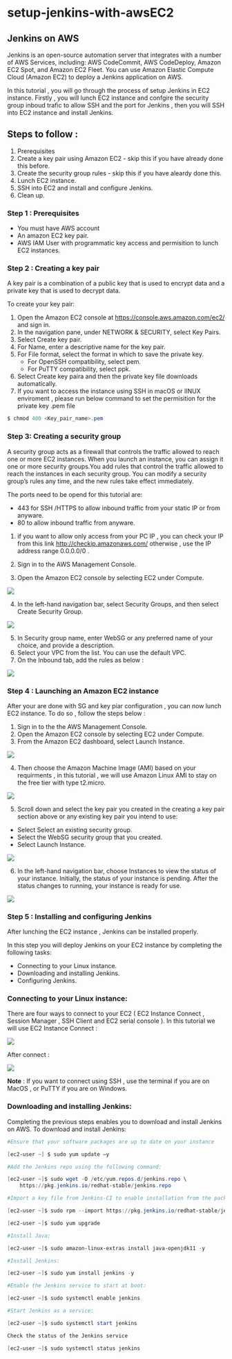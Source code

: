 # setup-jenkins-with-awsEC2


## Jenkins on AWS

Jenkins is an open-source automation server that integrates with a number of AWS Services, including: AWS CodeCommit, AWS CodeDeploy, Amazon EC2 Spot, and Amazon EC2 Fleet. You can use Amazon Elastic Compute Cloud (Amazon EC2) to deploy a Jenkins application on AWS.

In this tutorial , you will go through the process of setup Jenkins in EC2 instance. Firstly , you will lunch EC2 instance and confgire the security group inboud trafic to allow SSH and the port for Jenkins , then you will SSH into EC2 instance and install Jenkins. 

## Steps to follow : 

1. Prerequisites
2. Create a key pair using Amazon EC2 - skip this if you have already done this before. 
3. Create the security group rules - skip this if you have aleardy done this. 
4. Lunch EC2 instance. 
5. SSH into EC2 and install and configure Jenkins. 
6. Clean up. 


### Step 1 : Prerequisites

- You must have AWS account
- An amazon EC2 key pair. 
- AWS IAM User with programmatic key access and permisition to lunch EC2 instances. 


### Step 2 : Creating a key pair 
A key pair is a combination of a public key that is used to encrypt data and a private key that is used to decrypt data. 

To create your key pair: 

1. Open the Amazon EC2 console at https://console.aws.amazon.com/ec2/ and sign in.
2. In the navigation pane, under NETWORK & SECURITY, select Key Pairs.
3. Select Create key pair.
4. For Name, enter a descriptive name for the key pair.
5. For File format, select the format in which to save the private key.
     - For OpenSSH compatibility, select pem.
     - For PuTTY compatibility, select ppk.
6. Select Create key paira and then the private key file downloads automatically.
7. If you want to access the instance using SSH in macOS or lINUX enviroment , please run below command to set the permisition for the private
key .pem file 

``` powershell 
$ chmod 400 <Key_pair_name>.pem 
```
### Step 3: Creating a security group 

A security group acts as a firewall that controls the traffic allowed to reach one or more EC2 instances. 
When you launch an instance, you can assign it one or more security groups.You add rules that control the traffic 
allowed to reach the instances in each security group. You can modify a security group’s rules any time, and the new rules
take effect immediately.

The ports need to be opend for this tutorial are: 
  - 443 for SSH /HTTPS to allow inbound traffic from your static IP or from anyware.
  - 80 to allow inbound traffic from anyware.

1. if you want to allow only access from your PC IP , you can check your IP from this link http://checkip.amazonaws.com/ 
    otherwise , use the IP address range 0.0.0.0/0 . 

2. Sign in to the AWS Management Console.
3. Open the Amazon EC2 console by selecting EC2 under Compute.


  <img src="img/img1.png" />

4. In the left-hand navigation bar, select Security Groups, and then select Create Security Group.

<img src="img/img2.png" />

5. In Security group name, enter WebSG or any preferred name of your choice, and provide a description.
6. Select your VPC from the list. You can use the default VPC.
7. On the Inbound tab, add the rules as below : 

<img src="img/img3.png" />


### Step 4 : Launching an Amazon EC2 instance

After your are done with SG and key piar configuration , you can now lunch EC2 instance. 
To do so , follow the steps below : 

1. Sign in to the the AWS Management Console.
2. Open the Amazon EC2 console by selecting EC2 under Compute.
3. From the Amazon EC2 dashboard, select Launch Instance.

<img src="img/img4.png" />

4. Then choose the Amazon Machine Image (AMI) based on your requirments , in this tutorial , we will use Amazon Linux AMI to stay on the free tier with type t2.micro.

<img src="img/img5.png" />

5. Scroll down and select the key pair you created in the creating a key pair section above or any existing key pair you intend to use:

- Select Select an existing security group.
- Select the WebSG security group that you created.
- Select Launch Instance.

<img src="img/img6.png" />

6. In the left-hand navigation bar, choose Instances to view the status of your instance. Initially, the status of your instance is pending. After the status changes to running, your instance is ready for use.

<img src="img/img7.png" />


### Step 5 : Installing and configuring Jenkins

After lunching the EC2 instance , Jenkins can be installed properly.

In this step you will deploy Jenkins on your EC2 instance by completing the following tasks:

  - Connecting to your Linux instance.
  - Downloading and installing Jenkins.
  - Configuring Jenkins.

###  Connecting to your Linux instance:

There are four ways to connect to your EC2 ( EC2 Instance Connect , Session Manager , SSH Client and EC2 serial console ). 
In this tutorial we will use EC2 Instance Connect : 

<img src="img/img8.png" />

After connect : 

<img src="img/img9.png" />

**Note** : If you want to connect using SSH , use the terminal if you are on MacOS , or PuTTY if you are on Windows. 

### Downloading and installing Jenkins: 

Completing the previous steps enables you to download and install Jenkins on AWS. To download and install Jenkins:



``` powershell
#Ensure that your software packages are up to date on your instance

[ec2-user ~] $ sudo yum update –y
```

``` powershell
#Add the Jenkins repo using the following command:

[ec2-user ~]$ sudo wget -O /etc/yum.repos.d/jenkins.repo \
    https://pkg.jenkins.io/redhat-stable/jenkins.repo
```

``` powershell
#Import a key file from Jenkins-CI to enable installation from the package:

[ec2-user ~]$ sudo rpm --import https://pkg.jenkins.io/redhat-stable/jenkins.io.key

[ec2-user ~]$ sudo yum upgrade
```
``` powershell
#Install Java:

[ec2-user ~]$ sudo amazon-linux-extras install java-openjdk11 -y
``` 
``` powershell
#Install Jenkins:

[ec2-user ~]$ sudo yum install jenkins -y

#Enable the Jenkins service to start at boot:

[ec2-user ~]$ sudo systemctl enable jenkins

#Start Jenkins as a service:

[ec2-user ~]$ sudo systemctl start jenkins

```
``` powershell
Check the status of the Jenkins service

[ec2-user ~]$ sudo systemctl status jenkins

```

